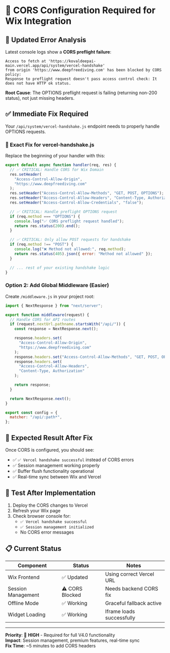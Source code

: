 # 🔧 CORS Configuration Required for Wix Integration

## 🚨 Updated Error Analysis

Latest console logs show a **CORS preflight failure**:

```
Access to fetch at 'https://kovaldeepai-main.vercel.app/api/system/vercel-handshake'
from origin 'https://www.deepfreediving.com' has been blocked by CORS policy:
Response to preflight request doesn't pass access control check: It does not have HTTP ok status.
```

**Root Cause**: The OPTIONS preflight request is failing (returning non-200 status), not just missing headers.

## ✅ Immediate Fix Required

Your `/api/system/vercel-handshake.js` endpoint needs to properly handle OPTIONS requests.

### 🎯 Exact Fix for vercel-handshake.js

Replace the beginning of your handler with this:

```javascript
export default async function handler(req, res) {
  // ✅ CRITICAL: Handle CORS for Wix Domain
  res.setHeader(
    "Access-Control-Allow-Origin",
    "https://www.deepfreediving.com"
  );
  res.setHeader("Access-Control-Allow-Methods", "GET, POST, OPTIONS");
  res.setHeader("Access-Control-Allow-Headers", "Content-Type, Authorization");
  res.setHeader("Access-Control-Allow-Credentials", "false");

  // ✅ CRITICAL: Handle preflight OPTIONS request
  if (req.method === "OPTIONS") {
    console.log("✅ CORS preflight request handled");
    return res.status(200).end();
  }

  // ✅ CRITICAL: Only allow POST requests for handshake
  if (req.method !== "POST") {
    console.log("❌ Method not allowed:", req.method);
    return res.status(405).json({ error: "Method not allowed" });
  }

  // ... rest of your existing handshake logic
}
```

### Option 2: Add Global Middleware (Easier)

Create `/middleware.js` in your project root:

```javascript
import { NextResponse } from "next/server";

export function middleware(request) {
  // Handle CORS for API routes
  if (request.nextUrl.pathname.startsWith("/api/")) {
    const response = NextResponse.next();

    response.headers.set(
      "Access-Control-Allow-Origin",
      "https://www.deepfreediving.com"
    );
    response.headers.set("Access-Control-Allow-Methods", "GET, POST, OPTIONS");
    response.headers.set(
      "Access-Control-Allow-Headers",
      "Content-Type, Authorization"
    );

    return response;
  }

  return NextResponse.next();
}

export const config = {
  matcher: "/api/:path*",
};
```

## 🎯 Expected Result After Fix

Once CORS is configured, you should see:

- ✅ `✅ Vercel handshake successful` instead of CORS errors
- ✅ Session management working properly
- ✅ Buffer flush functionality operational
- ✅ Real-time sync between Wix and Vercel

## 🧪 Test After Implementation

1. Deploy the CORS changes to Vercel
2. Refresh your Wix page
3. Check browser console for:
   - `✅ Vercel handshake successful`
   - `✅ Session management initialized`
   - No CORS error messages

## 📋 Current Status

| Component          | Status          | Notes                     |
| ------------------ | --------------- | ------------------------- |
| Wix Frontend       | ✅ Updated      | Using correct Vercel URL  |
| Session Management | ⚠️ CORS Blocked | Needs backend CORS fix    |
| Offline Mode       | ✅ Working      | Graceful fallback active  |
| Widget Loading     | ✅ Working      | Iframe loads successfully |

---

**Priority**: 🔴 **HIGH** - Required for full V4.0 functionality  
**Impact**: Session management, premium features, real-time sync  
**Fix Time**: ~5 minutes to add CORS headers
